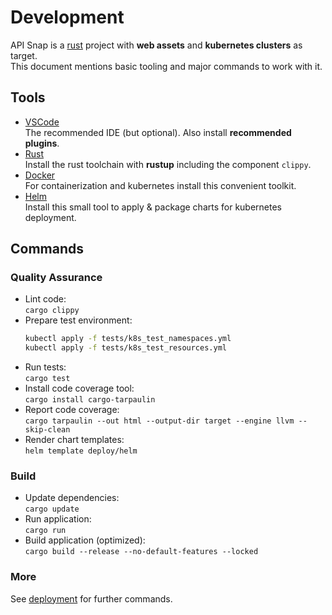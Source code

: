 # Development
API Snap is a [rust](https://www.rust-lang.org/) project with **web assets** and **kubernetes clusters** as target.  
This document mentions basic tooling and major commands to work with it.

## Tools
* [VSCode](https://code.visualstudio.com/)  
  The recommended IDE (but optional). Also install **recommended plugins**.
* [Rust](https://www.rust-lang.org/tools/install)  
  Install the rust toolchain with **rustup** including the component `clippy`.
* [Docker](https://www.docker.com/products/docker-desktop/)  
  For containerization and kubernetes install this convenient toolkit.
* [Helm](https://helm.sh/)  
  Install this small tool to apply & package charts for kubernetes deployment.

## Commands

### Quality Assurance
* Lint code:  
  `cargo clippy`
* Prepare test environment:  
  ```sh
  kubectl apply -f tests/k8s_test_namespaces.yml
  kubectl apply -f tests/k8s_test_resources.yml
  ```
* Run tests:  
  `cargo test`
* Install code coverage tool:  
  `cargo install cargo-tarpaulin`
* Report code coverage:  
  `cargo tarpaulin --out html --output-dir target --engine llvm --skip-clean`
* Render chart templates:  
  `helm template deploy/helm`

### Build
* Update dependencies:  
  `cargo update`
* Run application:  
  `cargo run`
* Build application (optimized):  
  `cargo build --release --no-default-features --locked`

### More
See [deployment](./deployment.md) for further commands.
